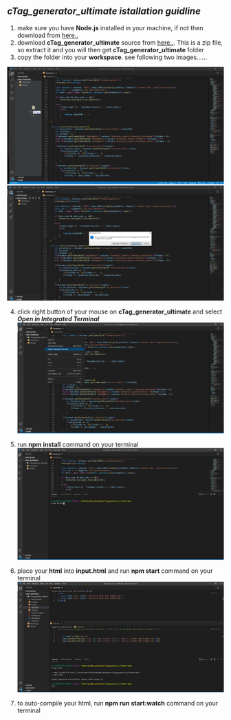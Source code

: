 ## *cTag_generator_ultimate istallation guidline*

1. make sure you have **Node.js** installed in your machine, if not then download from [here..](https://nodejs.org/dist/v14.17.6/node-v14.17.6-x64.msi)
2. download **cTag_generator_ultimate** source from [here..](https://github.com/mahabub-swe/cTag_generator_ultimate/archive/refs/heads/main.zip). This is a zip file, so extract it and you will then get **cTag_generator_ultimate** folder
3. copy the folder into your **workspace**. see following two images...... 

![drag and drop folder](https://raw.githubusercontent.com/mahabub-swe/cTag_generator_ultimate/main/Screenshot%20(1).png) 
![select copy folder option](https://raw.githubusercontent.com/mahabub-swe/cTag_generator_ultimate/main/Screenshot%20(2).png)


4. click right button of your mouse on **cTag_generator_ultimate** and select ***Open in Integrated Terminal***
![](https://raw.githubusercontent.com/mahabub-swe/cTag_generator_ultimate/main/Screenshot%20(3).png) 


5. run  **npm install**  command on your terminal
![](https://raw.githubusercontent.com/mahabub-swe/cTag_generator_ultimate/main/Screenshot%20(4).png)

 
6. place your **html** into **input.html** and run  **npm start**  command on your terminal
![](https://raw.githubusercontent.com/mahabub-swe/cTag_generator_ultimate/main/Screenshot%20(5).png)


7. to auto-compile your html, run   **npm run start:watch**  command on your terminal
